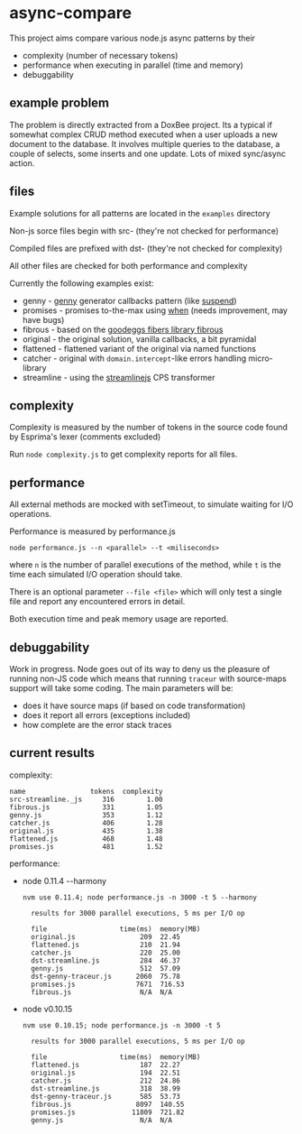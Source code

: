 # async-compare

This project aims compare various node.js async patterns by their

- complexity (number of necessary tokens)
- performance when executing in parallel (time and memory)
- debuggability 

## example problem

The problem is directly extracted from a DoxBee project. Its a typical if 
somewhat complex CRUD method executed when a user uploads a new document
to the database. It involves multiple queries to the database, a couple of 
selects, some inserts and one update. Lots of mixed sync/async action.

## files

Example solutions for all patterns are located in the `examples` directory

Non-js sorce files begin with src- (they're not checked for performance)

Compiled files are prefixed with dst- (they're not checked for complexity)

All other files are checked for both performance and complexity

Currently the following examples exist:

- genny     - [genny](http://github.com/spion/genny) generator callbacks pattern 
  (like [suspend](https://github.com/jmar777/suspend))
- promises - promises to-the-max using [when](http://github.com/cujojs/when) (needs improvement, may have bugs)
- fibrous - based on the [goodeggs fibers library fibrous](http://github.com/goodeggs/fibrous)
- original - the original solution, vanilla callbacks, a bit pyramidal
- flattened - flattened variant of the original via named functions
- catcher - original with `domain.intercept`-like errors handling micro-library
- streamline - using the [streamlinejs](http://github.com/Sage/streamlinejs) CPS transformer

## complexity

Complexity is measured by the number of tokens in the source code found by
Esprima's lexer (comments excluded)

Run `node complexity.js` to get complexity reports for all files.

## performance

All external methods are mocked with setTimeout, to simulate waiting for I/O 
operations.

Performance is measured by performance.js
 
    node performance.js --n <parallel> --t <miliseconds>

where `n` is the number of parallel executions of the method, while `t` is the
time each simulated I/O operation should take.

There is an optional parameter `--file <file>` which will only test a single
file and report any encountered errors in detail.

Both execution time and peak memory usage are reported.

## debuggability

Work in progress. Node goes out of its way to deny us the pleasure of running
non-JS code which means that running `traceur` with source-maps support will
take some coding. The main parameters will be:

- does it have source maps (if based on code transformation)
- does it report all errors (exceptions included)
- how complete are the error stack traces

## current results

complexity:

    name                tokens  complexity
    src-streamline._js     316        1.00
    fibrous.js             331        1.05
    genny.js               353        1.12
    catcher.js             406        1.28
    original.js            435        1.38
    flattened.js           468        1.48
    promises.js            481        1.52

performance:

* node 0.11.4 --harmony

  `nvm use 0.11.4; node performance.js -n 3000 -t 5 --harmony`

        results for 3000 parallel executions, 5 ms per I/O op

        file                  time(ms)  memory(MB)
        original.js                209  22.45
        flattened.js               210  21.94
        catcher.js                 220  25.00
        dst-streamline.js          284  46.37
        genny.js                   512  57.09
        dst-genny-traceur.js      2060  75.78
        promises.js               7671  716.53
        fibrous.js                 N/A  N/A

        
* node v0.10.15

  `nvm use 0.10.15; node performance.js -n 3000 -t 5`

        results for 3000 parallel executions, 5 ms per I/O op

        file                  time(ms)  memory(MB)
        flattened.js               187  22.27
        original.js                194  22.51
        catcher.js                 212  24.86
        dst-streamline.js          318  38.99
        dst-genny-traceur.js       585  53.73
        fibrous.js                8097  140.55
        promises.js              11809  721.82
        genny.js                   N/A  N/A

